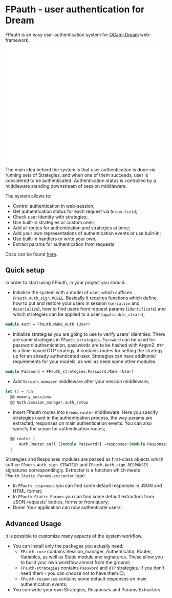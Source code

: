 # FPauth - user authentication for Dream

FPauth is an easy user authentication system for [OCaml Dream](https://github.com/aantron/dream) web-framework.
![FPauth code example](docs/code-example.svg)

The main idea behind the system is that user authentication is done via running sets of Strategies, and when one of them succeeds, user is considered to be authenticated. Authentication status is controlled by a middleware standing downstream of session middleware.
 
The system allows to:
* Control authentication in web-session;
* Get authentication status for each request via `Dream.field`;
* Check user identity with strategies;
* Use built-in strategies or custom ones;
* Add all routes for authentication and strategies at once;
* Add your own representations of authentication events or use built-in;
* Use built-in handlers or write your own;
* Extract params for authentication from requests.

Docs can be found [here](https://mikegeine.github.io/FPauth/).

## Quick setup

In order to start using FPauth, in your project you should:
* Initialize the system with a model of user, which suffices `FPauth.Auth_sign.MODEL`. Basically it requires functions which define, how to put and restore your users in session (`serialize` and `deserialize`), how to find users from request params (`identificate`) and which strategies can be applied to a user (`applicable_strats`);
```OCaml
module Auth = FPauth.Make_Auth (User)
```

* Initialize strategies you are going to use to verify users' identities. 
There are some strategies in `FPauth_strategies`. `Password` can be used for password authentication, passwords are to be hashed with Argon2. `OTP` is a time-based OTP strategy, it contains routes for setting the strategy up for an already authenticated user. Strategies can have additional requirements for your models, as well as need some other modules.
```Ocaml
module Password = FPauth_strategies.Password.Make (User)
```

* Add `Session_manager` middleware after your session middleware;
```OCaml
let () = run
  @@ memory_sessions
  @@ Auth.Session_manager.auth_setup
```

* Insert FPauth routes into `Dream.router` middleware. Here you specify strategies used in the authentication process, the way params are extracted, responses on main authentication events. You can also specify the scope for authentication routes;
```OCaml
  @@ router [
      Auth.Router.call [(module Password)] ~responses:(module Responses) ~extractor:extractor ~scope:"/authentication"
  ]
```
Strategies and Responses modules are passed as first-class objects which suffice `FPauth.Auth_sign.STRATEGY` and `FPauth.Auth_sign.RESPONSES` signatures correspondingly. Extractor is a function which meets `FPauth.Static.Params.extractor` type.
  * In `FPauth_responses` you can find some default responses in JSON and HTML format;
  * In `FPauth.Static.Params` you can find some default extractors from JSON-requests' bodies, forms or from query;
* Done! Your application can now authenticate users!

## Advanced Usage
It is possible to customize many aspects of the system workflow.
* You can install only the packages you actually need: 
  * `FPauth-core` contains Session_manager, Authenticator, Router, Variables, as well as Static module and signatures. These allow you to build your own workflow almost from the ground;
  * `FPauth-strategies` contains `Password` and `OTP` strategies. If you don't need them - you can choose not to have them 😉;
  * `FPauth-responses` contains some default responses on main authentication events;
* You can write your own Strategies, Responses and Params Extractors.
 